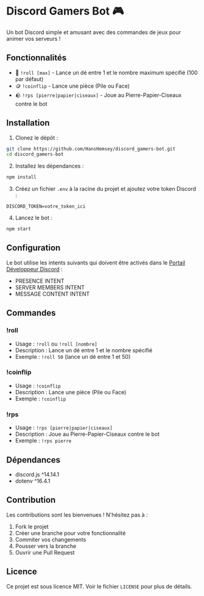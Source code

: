 # Discord Gamers Bot 🎮

Un bot Discord simple et amusant avec des commandes de jeux pour animer vos serveurs !

## Fonctionnalités

- 🎲 `!roll [max]` - Lance un dé entre 1 et le nombre maximum spécifié (100 par défaut)
- 🪙 `!coinflip` - Lance une pièce (Pile ou Face)
- 🪨 `!rps [pierre|papier|ciseaux]` - Joue au Pierre-Papier-Ciseaux contre le bot

## Installation

1. Clonez le dépôt :
```bash
git clone https://github.com/HansHemsey/discord_gamers-bot.git
cd discord_gamers-bot
```

2. Installez les dépendances :
```bash
npm install
```

3. Créez un fichier `.env` à la racine du projet et ajoutez votre token Discord :
```
DISCORD_TOKEN=votre_token_ici
```

4. Lancez le bot :
```bash
npm start
```

## Configuration

Le bot utilise les intents suivants qui doivent être activés dans le [Portail Développeur Discord](https://discord.com/developers/applications) :
- PRESENCE INTENT
- SERVER MEMBERS INTENT
- MESSAGE CONTENT INTENT

## Commandes

### !roll
- Usage : `!roll` ou `!roll [nombre]`
- Description : Lance un dé entre 1 et le nombre spécifié
- Exemple : `!roll 50` (lance un dé entre 1 et 50)

### !coinflip
- Usage : `!coinflip`
- Description : Lance une pièce (Pile ou Face)
- Exemple : `!coinflip`

### !rps
- Usage : `!rps [pierre|papier|ciseaux]`
- Description : Joue au Pierre-Papier-Ciseaux contre le bot
- Exemple : `!rps pierre`

## Dépendances

- discord.js ^14.14.1
- dotenv ^16.4.1

## Contribution

Les contributions sont les bienvenues ! N'hésitez pas à :
1. Fork le projet
2. Créer une branche pour votre fonctionnalité
3. Commiter vos changements
4. Pousser vers la branche
5. Ouvrir une Pull Request

## Licence

Ce projet est sous licence MIT. Voir le fichier `LICENSE` pour plus de détails. 